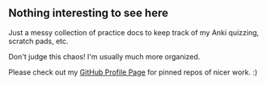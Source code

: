 ## Nothing interesting to see here

Just a messy collection of practice docs to keep track of my Anki quizzing, scratch pads, etc.

Don't judge this chaos! I'm usually much more organized.

Please check out my [GitHub Profile Page](https://github.com/mackwick) for pinned repos of nicer work. :)
